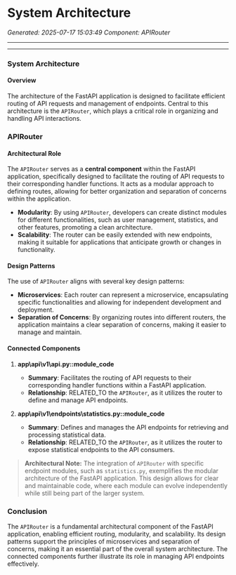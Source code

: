 # System Architecture

*Generated: 2025-07-17 15:03:49*
*Component: APIRouter*

---

---
### System Architecture

#### Overview
The architecture of the FastAPI application is designed to facilitate efficient routing of API requests and management of endpoints. Central to this architecture is the `APIRouter`, which plays a critical role in organizing and handling API interactions.

### APIRouter

#### Architectural Role
The `APIRouter` serves as a **central component** within the FastAPI application, specifically designed to facilitate the routing of API requests to their corresponding handler functions. It acts as a modular approach to defining routes, allowing for better organization and separation of concerns within the application.

- **Modularity**: By using `APIRouter`, developers can create distinct modules for different functionalities, such as user management, statistics, and other features, promoting a clean architecture.
- **Scalability**: The router can be easily extended with new endpoints, making it suitable for applications that anticipate growth or changes in functionality.

#### Design Patterns
The use of `APIRouter` aligns with several key design patterns:

- **Microservices**: Each router can represent a microservice, encapsulating specific functionalities and allowing for independent development and deployment.
- **Separation of Concerns**: By organizing routes into different routers, the application maintains a clear separation of concerns, making it easier to manage and maintain.

#### Connected Components
1. **app\api\v1\api.py::module_code**
   - **Summary**: Facilitates the routing of API requests to their corresponding handler functions within a FastAPI application.
   - **Relationship**: RELATED_TO the `APIRouter`, as it utilizes the router to define and manage API endpoints.

2. **app\api\v1\endpoints\statistics.py::module_code**
   - **Summary**: Defines and manages the API endpoints for retrieving and processing statistical data.
   - **Relationship**: RELATED_TO the `APIRouter`, as it utilizes the router to expose statistical endpoints to the API consumers.

> **Architectural Note:** The integration of `APIRouter` with specific endpoint modules, such as `statistics.py`, exemplifies the modular architecture of the FastAPI application. This design allows for clear and maintainable code, where each module can evolve independently while still being part of the larger system.

### Conclusion
The `APIRouter` is a fundamental architectural component of the FastAPI application, enabling efficient routing, modularity, and scalability. Its design patterns support the principles of microservices and separation of concerns, making it an essential part of the overall system architecture. The connected components further illustrate its role in managing API endpoints effectively.